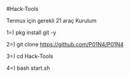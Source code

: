 #Hack-Tools

Termux için gerekli 21 araç
Kurulum

1=) pkg install git -y

2=) git clone https://github.com/P01N4/P01N4

3=) cd Hack-Tools

4=) bash start.sh
